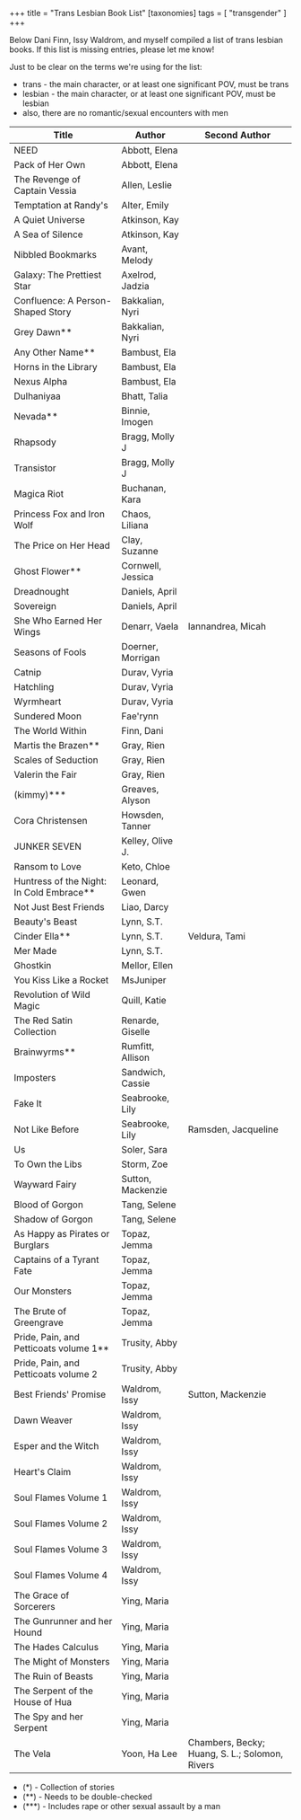 +++
title = "Trans Lesbian Book List"
[taxonomies]
tags = [ "transgender" ]
+++

Below Dani Finn, Issy Waldrom, and myself compiled a list of trans lesbian books. If this list is missing entries, please let me know!

Just to be clear on the terms we're using for the list:

- trans - the main character, or at least one significant POV, must be trans
- lesbian - the main character, or at least one significant POV, must be lesbian
- also, there are no romantic/sexual encounters with men

| Title                                      | Author            | Second Author                                  |
| ------------------------------------------ | ----------------- | ---------------------------------------------- |
| NEED                                       | Abbott, Elena     |                                                |
| Pack of Her Own                            | Abbott, Elena     |                                                |
| The Revenge of Captain Vessia              | Allen, Leslie     |                                                |
| Temptation at Randy's                      | Alter, Emily      |                                                |
| A Quiet Universe                           | Atkinson, Kay     |                                                |
| A Sea of Silence                           | Atkinson, Kay     |                                                |
| Nibbled Bookmarks                          | Avant, Melody     |                                                |
| Galaxy: The Prettiest Star                 | Axelrod, Jadzia   |                                                |
| Confluence: A Person-Shaped Story          | Bakkalian, Nyri   |                                                |
| Grey Dawn\*\*                              | Bakkalian, Nyri   |                                                |
| Any Other Name\*\*                         | Bambust, Ela      |                                                |
| Horns in the Library                       | Bambust, Ela      |                                                |
| Nexus Alpha                                | Bambust, Ela      |                                                |
| Dulhaniyaa                                 | Bhatt, Talia      |                                                |
| Nevada\*\*                                 | Binnie, Imogen    |                                                |
| Rhapsody                                   | Bragg, Molly J    |                                                |
| Transistor                                 | Bragg, Molly J    |                                                |
| Magica Riot                                | Buchanan, Kara    |                                                |
| Princess Fox and Iron Wolf                 | Chaos, Liliana    |                                                |
| The Price on Her Head                      | Clay, Suzanne     |                                                |
| Ghost Flower\*\*                           | Cornwell, Jessica |                                                |
| Dreadnought                                | Daniels, April    |                                                |
| Sovereign                                  | Daniels, April    |                                                |
| She Who Earned Her Wings                   | Denarr, Vaela     | Iannandrea, Micah                              |
| Seasons of Fools                           | Doerner, Morrigan |                                                |
| Catnip                                     | Durav, Vyria      |                                                |
| Hatchling                                  | Durav, Vyria      |                                                |
| Wyrmheart                                  | Durav, Vyria      |                                                |
| Sundered Moon                              | Fae'rynn          |                                                |
| The World Within                           | Finn, Dani        |                                                |
| Martis the Brazen\*\*                      | Gray, Rien        |                                                |
| Scales of Seduction                        | Gray, Rien        |                                                |
| Valerin the Fair                           | Gray, Rien        |                                                |
| (kimmy)\*\*\*                              | Greaves, Alyson   |                                                |
| Cora Christensen                           | Howsden, Tanner   |                                                |
| JUNKER SEVEN                               | Kelley, Olive J.  |                                                |
| Ransom to Love                             | Keto, Chloe       |                                                |
| Huntress of the Night: In Cold Embrace\*\* | Leonard, Gwen     |                                                |
| Not Just Best Friends                      | Liao, Darcy       |                                                |
| Beauty's Beast                             | Lynn, S.T.        |                                                |
| Cinder Ella\*\*                            | Lynn, S.T.        | Veldura, Tami                                  |
| Mer Made                                   | Lynn, S.T.        |                                                |
| Ghostkin                                   | Mellor, Ellen     |                                                |
| You Kiss Like a Rocket                     | MsJuniper         |                                                |
| Revolution of Wild Magic                   | Quill, Katie      |                                                |
| The Red Satin Collection                   | Renarde, Giselle  |                                                |
| Brainwyrms\*\*                             | Rumfitt, Allison  |                                                |
| Imposters                                  | Sandwich, Cassie  |                                                |
| Fake It                                    | Seabrooke, Lily   |                                                |
| Not Like Before                            | Seabrooke, Lily   | Ramsden, Jacqueline                            |
| Us                                         | Soler, Sara       |                                                |
| To Own the Libs                            | Storm, Zoe        |                                                |
| Wayward Fairy                              | Sutton, Mackenzie |                                                |
| Blood of Gorgon                            | Tang, Selene      |                                                |
| Shadow of Gorgon                           | Tang, Selene      |                                                |
| As Happy as Pirates or Burglars            | Topaz, Jemma      |                                                |
| Captains of a Tyrant Fate                  | Topaz, Jemma      |                                                |
| Our Monsters                               | Topaz, Jemma      |                                                |
| The Brute of Greengrave                    | Topaz, Jemma      |                                                |
| Pride, Pain, and Petticoats volume 1\*\*   | Trusity, Abby     |                                                |
| Pride, Pain, and Petticoats volume 2       | Trusity, Abby     |                                                |
| Best Friends' Promise                      | Waldrom, Issy     | Sutton, Mackenzie                              |
| Dawn Weaver                                | Waldrom, Issy     |                                                |
| Esper and the Witch                        | Waldrom, Issy     |                                                |
| Heart's Claim                              | Waldrom, Issy     |                                                |
| Soul Flames Volume 1                       | Waldrom, Issy     |                                                |
| Soul Flames Volume 2                       | Waldrom, Issy     |                                                |
| Soul Flames Volume 3                       | Waldrom, Issy     |                                                |
| Soul Flames Volume 4                       | Waldrom, Issy     |                                                |
| The Grace of Sorcerers                     | Ying, Maria       |                                                |
| The Gunrunner and her Hound                | Ying, Maria       |                                                |
| The Hades Calculus                         | Ying, Maria       |                                                |
| The Might of Monsters                      | Ying, Maria       |                                                |
| The Ruin of Beasts                         | Ying, Maria       |                                                |
| The Serpent of the House of Hua            | Ying, Maria       |                                                |
| The Spy and her Serpent                    | Ying, Maria       |                                                |
| The Vela                                   | Yoon, Ha Lee      | Chambers, Becky; Huang, S. L.; Solomon, Rivers |

- (\*) - Collection of stories
- (\*\*) - Needs to be double-checked
- (\*\*\*) - Includes rape or other sexual assault by a man
